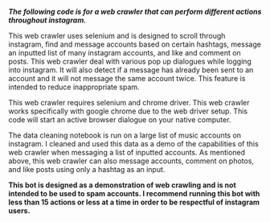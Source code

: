 ***The following code is for a web crawler that can perform different actions throughout instagram.***

This web crawler uses selenium and is designed to scroll through instagram, find and message accounts based on certain hashtags, message an inputted list of many instagram accounts, and  like and comment on posts. This web crawler deal with various pop up dialogues while logging into instagram. It will also detect if a message has already been sent to an account and it will not message the same account twice. This feature is intended to reduce inappropriate spam. 

This web crawler requires selenium and chrome driver. This web crawler works specifically with google chrome due to the web driver setup. This code will start an active browser dialogue on your native computer.

The data cleaning notebook is run on a large list of music accounts on instagram. I cleaned and used this data as a demo of the capabilities of this web crawler when messaging a list of inputted accounts. As mentioned above, this web crawler can also message accounts, comment on photos, and like posts using only a hashtag as an input.

**This bot is designed as a demonstration of web crawling and is not intended to be used to spam accounts. I recommend running this bot with less than 15 actions or less at a time in order to be respectful of instagram users.**

